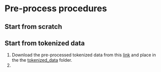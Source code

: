 # Pre-process procedures

## Start from scratch

## Start from tokenized data
1. Download the pre-processed tokenized data from this [link](https://drive.google.com/file/d/1wo6QMjUdWsb6-5kczqZMy_89gstw7BfV/view?usp=sharing) and place in the the [tokenized_data](https://github.com/RECA-paper/RECA/tree/main/WebTables/data/tokenized_data) folder.
2. 
